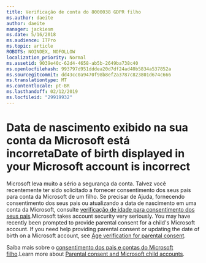 ```yaml
---
title: Verificação de conta do 8000038 GDPR filho
ms.author: daeite
author: daeite
manager: jackiesm
ms.date: 5/16/2018
ms.audience: ITPro
ms.topic: article
ROBOTS: NOINDEX, NOFOLLOW
localization_priority: Normal
ms.assetid: 9039e40c-62d4-4658-ab5b-2649ba738c40
ms.openlocfilehash: 993797d951dddea20d7df24ad40b5834a537852a
ms.sourcegitcommit: dd43cc0a9470f98b8ef2a3787c823801d674c666
ms.translationtype: MT
ms.contentlocale: pt-BR
ms.lasthandoff: 02/12/2019
ms.locfileid: "29919932"
---
```

# <a name="date-of-birth-displayed-in-your-microsoft-account-is-incorrect"></a><span data-ttu-id="26a91-102">Data de nascimento exibido na sua conta da Microsoft está incorreta</span><span class="sxs-lookup"><span data-stu-id="26a91-102">Date of birth displayed in your Microsoft account is incorrect</span></span>

<span data-ttu-id="26a91-p101">Microsoft leva muito a sério a segurança da conta. Talvez você recentemente ter sido solicitado a fornecer consentimento dos seus pais para conta da Microsoft de um filho. Se precisar de Ajuda, fornecendo consentimento dos seus pais ou atualizando a data de nascimento em uma conta da Microsoft, consulte [verificação de idade para consentimento dos seus pais](https://go.microsoft.com/fwlink/p/?linkid=874364).</span><span class="sxs-lookup"><span data-stu-id="26a91-p101">Microsoft takes account security very seriously. You may have recently been prompted to provide parental consent for a child's Microsoft account. If you need help providing parental consent or updating the date of birth on a Microsoft account, see [Age verification for parental consent](https://go.microsoft.com/fwlink/p/?linkid=874364).</span></span>
  
<span data-ttu-id="26a91-106">Saiba mais sobre o [consentimento dos pais e contas do Microsoft filho](https://go.microsoft.com/fwlink/p/?linkid=874365).</span><span class="sxs-lookup"><span data-stu-id="26a91-106">Learn more about [Parental consent and Microsoft child accounts](https://go.microsoft.com/fwlink/p/?linkid=874365).</span></span>
  


